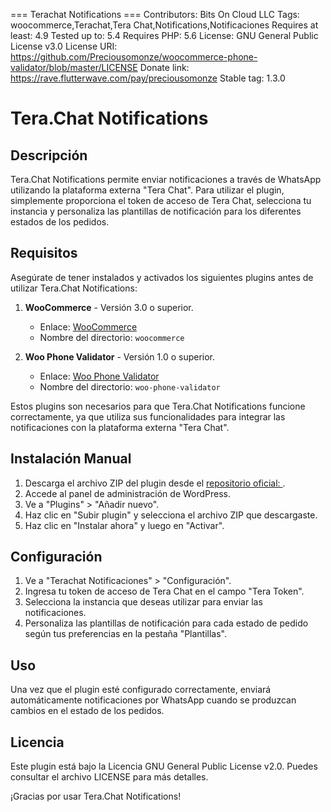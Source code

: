 === Terachat Notifications ===
Contributors: Bits On Cloud LLC
Tags: woocommerce,Terachat,Tera Chat,Notifications,Notificaciones
Requires at least: 4.9
Tested up to: 5.4
Requires PHP: 5.6
License: GNU General Public License v3.0
License URI: https://github.com/Preciousomonze/woocommerce-phone-validator/blob/master/LICENSE
Donate link: https://rave.flutterwave.com/pay/preciousomonze
Stable tag: 1.3.0

# Tera.Chat Notifications

## Descripción
Tera.Chat Notifications permite enviar notificaciones a través de WhatsApp utilizando la plataforma externa "Tera Chat". Para utilizar el plugin, simplemente proporciona el token de acceso de Tera Chat, selecciona tu instancia y personaliza las plantillas de notificación para los diferentes estados de los pedidos.

## Requisitos
Asegúrate de tener instalados y activados los siguientes plugins antes de utilizar Tera.Chat Notifications:

1. **WooCommerce** - Versión 3.0 o superior.
   - Enlace: [WooCommerce](https://wordpress.org/plugins/woocommerce/)
   - Nombre del directorio: `woocommerce`

2. **Woo Phone Validator** - Versión 1.0 o superior.
   - Enlace: [Woo Phone Validator](https://wordpress.org/plugins/woo-phone-validator/)
   - Nombre del directorio: `woo-phone-validator`

Estos plugins son necesarios para que Tera.Chat Notifications funcione correctamente, ya que utiliza sus funcionalidades para integrar las notificaciones con la plataforma externa "Tera Chat".

## Instalación Manual
1. Descarga el archivo ZIP del plugin desde el [repositorio oficial: ](https://github.com/Preciousomonze/woocommerce-phone-validator/blob/master/LICENSE).
2. Accede al panel de administración de WordPress.
3. Ve a "Plugins" > "Añadir nuevo".
4. Haz clic en "Subir plugin" y selecciona el archivo ZIP que descargaste.
5. Haz clic en "Instalar ahora" y luego en "Activar".

## Configuración
1. Ve a "Terachat Notificaciones" > "Configuración".
2. Ingresa tu token de acceso de Tera Chat en el campo "Tera Token".
3. Selecciona la instancia que deseas utilizar para enviar las notificaciones.
4. Personaliza las plantillas de notificación para cada estado de pedido según tus preferencias en la pestaña "Plantillas".

## Uso
Una vez que el plugin esté configurado correctamente, enviará automáticamente notificaciones por WhatsApp cuando se produzcan cambios en el estado de los pedidos.

## Licencia
Este plugin está bajo la Licencia GNU General Public License v2.0. Puedes consultar el archivo LICENSE para más detalles.


¡Gracias por usar Tera.Chat Notifications!